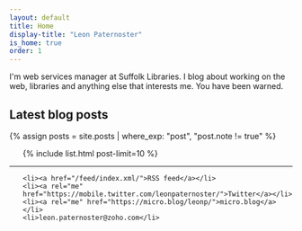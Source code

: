 ```yaml
---
layout: default
title: Home
display-title: "Leon Paternoster"
is_home: true
order: 1
---
```

I'm web services manager at Suffolk Libraries. I blog about working on the web, libraries and anything else that interests me. You have been warned.

<h2 class="f5 ttl small-caps tracked normal mt4">Latest blog posts</h2>

{% assign posts = site.posts | where_exp: "post", "post.note != true" %}

<ul class="list ma0 pa0 c-linky-visited">

{% include list.html post-limit=10 %}

</ul>

<hr class="pb4">

<ul class="c-linky-visited">

    <li><a href="/feed/index.xml/">RSS feed</a></li>
    <li><a rel="me" href="https://mobile.twitter.com/leonpaternoster/">Twitter</a></li>
    <li><a rel="me" href="https://micro.blog/leonp/">micro.blog</a></li>
    <li>leon.paternoster@zoho.com</li>

</ul>

